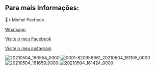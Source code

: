 
## Para mais informações: 




📲 📞 Michel Pacheco.

<a href="https://wa.me/message/L2W26WS2QTOHB1">Whatsapp</a>

<a href="https://www.facebook.com/Michelimovel"> Visite o meu Facebook</a> 

<a href="https://www.instagram.com/michel_imoveis/">Visite o meu instagram</a>

![20210504_160554_0000](https://user-images.githubusercontent.com/67074775/117056562-d4f7ba00-acf2-11eb-9bc1-3d968b8821c6.png)
![0001-820956961_20210504_161105_0000](https://user-images.githubusercontent.com/67074775/117057908-64519d00-acf4-11eb-93ed-13444c049c13.png)
![20210504_161659_0000](https://user-images.githubusercontent.com/67074775/117057911-64ea3380-acf4-11eb-8241-59a7bd7e2b0b.png)
![20210504_161424_0000](https://user-images.githubusercontent.com/67074775/117057914-6582ca00-acf4-11eb-8c81-40f7e64fce87.png)

